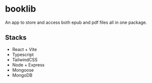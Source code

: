 # booklib
An app to store and access both epub and pdf files all in one package.

## Stacks
- React + Vite
- Typescript
- TailwindCSS
- Node + Express
- Mongoose
- MongoDB
